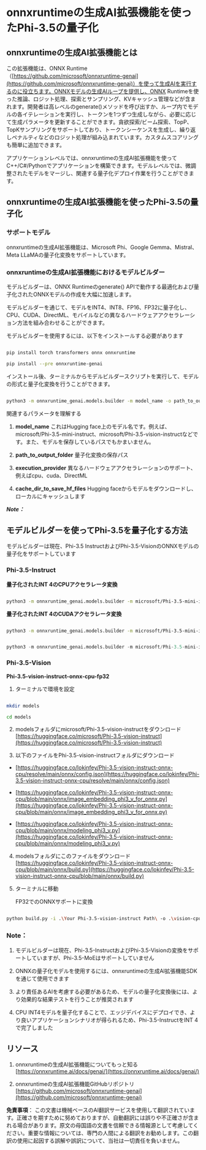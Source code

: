 # **onnxruntimeの生成AI拡張機能を使ったPhi-3.5の量子化**

## **onnxruntimeの生成AI拡張機能とは**

この拡張機能は、ONNX Runtime（[https://github.com/microsoft/onnxruntime-genai](https://github.com/microsoft/onnxruntime-genai)）を使って生成AIを実行するのに役立ちます。ONNXモデルの生成AIループを提供し、ONNX Runtimeを使った推論、ロジット処理、探索とサンプリング、KVキャッシュ管理などが含まれます。開発者は高レベルのgenerate()メソッドを呼び出すか、ループ内でモデルの各イテレーションを実行し、トークンを1つずつ生成しながら、必要に応じて生成パラメータを更新することができます。貪欲探索/ビーム探索、TopP、TopKサンプリングをサポートしており、トークンシーケンスを生成し、繰り返しペナルティなどのロジット処理が組み込まれています。カスタムスコアリングも簡単に追加できます。

アプリケーションレベルでは、onnxruntimeの生成AI拡張機能を使ってC++/C#/Pythonでアプリケーションを構築できます。モデルレベルでは、微調整されたモデルをマージし、関連する量子化デプロイ作業を行うことができます。


## **onnxruntimeの生成AI拡張機能を使ったPhi-3.5の量子化**

### **サポートモデル**

onnxruntimeの生成AI拡張機能は、Microsoft Phi、Google Gemma、Mistral、Meta LLaMAの量子化変換をサポートしています。


### **onnxruntimeの生成AI拡張機能におけるモデルビルダー**

モデルビルダーは、ONNX Runtimeのgenerate() APIで動作する最適化および量子化されたONNXモデルの作成を大幅に加速します。

モデルビルダーを通じて、モデルをINT4、INT8、FP16、FP32に量子化し、CPU、CUDA、DirectML、モバイルなどの異なるハードウェアアクセラレーション方法を組み合わせることができます。

モデルビルダーを使用するには、以下をインストールする必要があります

```bash

pip install torch transformers onnx onnxruntime

pip install --pre onnxruntime-genai

```

インストール後、ターミナルからモデルビルダースクリプトを実行して、モデルの形式と量子化変換を行うことができます。

```bash

python3 -m onnxruntime_genai.models.builder -m model_name -o path_to_output_folder -p precision -e execution_provider -c cache_dir_to_save_hf_files

```

関連するパラメータを理解する

1. **model_name** これはHugging face上のモデル名です。例えば、microsoft/Phi-3.5-mini-instruct、microsoft/Phi-3.5-vision-instructなどです。また、モデルを保存しているパスでもかまいません。

2. **path_to_output_folder** 量子化変換の保存パス

3. **execution_provider** 異なるハードウェアアクセラレーションのサポート、例えばcpu、cuda、DirectML

4. **cache_dir_to_save_hf_files** Hugging faceからモデルをダウンロードし、ローカルにキャッシュします




***Note：***

## **モデルビルダーを使ってPhi-3.5を量子化する方法**

モデルビルダーは現在、Phi-3.5 InstructおよびPhi-3.5-VisionのONNXモデルの量子化をサポートしています

### **Phi-3.5-Instruct**

**量子化されたINT 4のCPUアクセラレータ変換**

```bash

python3 -m onnxruntime_genai.models.builder -m microsoft/Phi-3.5-mini-instruct  -o ./onnx-cpu -p int4 -e cpu -c ./Phi-3.5-mini-instruct

```

**量子化されたINT 4のCUDAアクセラレータ変換**

```bash

python3 -m onnxruntime_genai.models.builder -m microsoft/Phi-3.5-mini-instruct  -o ./onnx-cpu -p int4 -e cuda -c ./Phi-3.5-mini-instruct

```

```python

python3 -m onnxruntime_genai.models.builder -m microsoft/Phi-3.5-mini-instruct  -o ./onnx-cpu -p int4 -e cuda -c ./Phi-3.5-mini-instruct

```


### **Phi-3.5-Vision**

**Phi-3.5-vision-instruct-onnx-cpu-fp32**

1. ターミナルで環境を設定

```bash

mkdir models

cd models 

```

2. modelsフォルダにmicrosoft/Phi-3.5-vision-instructをダウンロード
[https://huggingface.co/microsoft/Phi-3.5-vision-instruct](https://huggingface.co/microsoft/Phi-3.5-vision-instruct)

3. 以下のファイルをPhi-3.5-vision-instructフォルダにダウンロード

- [https://huggingface.co/lokinfey/Phi-3.5-vision-instruct-onnx-cpu/resolve/main/onnx/config.json](https://huggingface.co/lokinfey/Phi-3.5-vision-instruct-onnx-cpu/resolve/main/onnx/config.json)

- [https://huggingface.co/lokinfey/Phi-3.5-vision-instruct-onnx-cpu/blob/main/onnx/image_embedding_phi3_v_for_onnx.py](https://huggingface.co/lokinfey/Phi-3.5-vision-instruct-onnx-cpu/blob/main/onnx/image_embedding_phi3_v_for_onnx.py)

- [https://huggingface.co/lokinfey/Phi-3.5-vision-instruct-onnx-cpu/blob/main/onnx/modeling_phi3_v.py](https://huggingface.co/lokinfey/Phi-3.5-vision-instruct-onnx-cpu/blob/main/onnx/modeling_phi3_v.py)


4. modelsフォルダにこのファイルをダウンロード
[https://huggingface.co/lokinfey/Phi-3.5-vision-instruct-onnx-cpu/blob/main/onnx/build.py](https://huggingface.co/lokinfey/Phi-3.5-vision-instruct-onnx-cpu/blob/main/onnx/build.py)

5. ターミナルに移動

    FP32でのONNXサポートに変換

```bash

python build.py -i .\Your Phi-3.5-vision-instruct Path\ -o .\vision-cpu-fp32 -p f32 -e cpu

```


### **Note：**

1. モデルビルダーは現在、Phi-3.5-InstructおよびPhi-3.5-Visionの変換をサポートしていますが、Phi-3.5-MoEはサポートしていません

2. ONNXの量子化モデルを使用するには、onnxruntimeの生成AI拡張機能SDKを通じて使用できます

3. より責任あるAIを考慮する必要があるため、モデルの量子化変換後には、より効果的な結果テストを行うことが推奨されます

4. CPU INT4モデルを量子化することで、エッジデバイスにデプロイでき、より良いアプリケーションシナリオが得られるため、Phi-3.5-InstructをINT 4で完了しました


## **リソース**

1. onnxruntimeの生成AI拡張機能についてもっと知る [https://onnxruntime.ai/docs/genai/](https://onnxruntime.ai/docs/genai/)

2. onnxruntimeの生成AI拡張機能GitHubリポジトリ [https://github.com/microsoft/onnxruntime-genai](https://github.com/microsoft/onnxruntime-genai)

**免責事項**：
この文書は機械ベースのAI翻訳サービスを使用して翻訳されています。正確さを期すために努めておりますが、自動翻訳には誤りや不正確さが含まれる場合があります。原文の母国語の文書を信頼できる情報源として考慮してください。重要な情報については、専門の人間による翻訳をお勧めします。この翻訳の使用に起因する誤解や誤訳について、当社は一切責任を負いません。